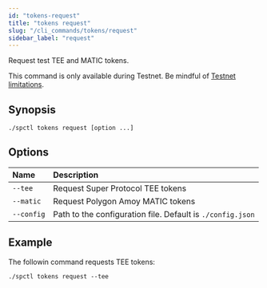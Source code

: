 ```yaml
---
id: "tokens-request"
title: "tokens request"
slug: "/cli_commands/tokens/request"
sidebar_label: "request"
---
```


Request test TEE and MATIC tokens.

This command is only available during Testnet. Be mindful of [Testnet limitations](/testnet/limitations).

## Synopsis

```
./spctl tokens request [option ...]
```

## Options

| **Name** | **Description**                      |
|:--------------------|:-------------------------------------|
| `--tee`             | Request Super Protocol TEE tokens    |
| `--matic`           | Request Polygon Amoy MATIC tokens  |
| `--config`          | Path to the configuration file. Default is `./config.json`       |

## Example

The followin command requests TEE tokens:

```
./spctl tokens request --tee
```